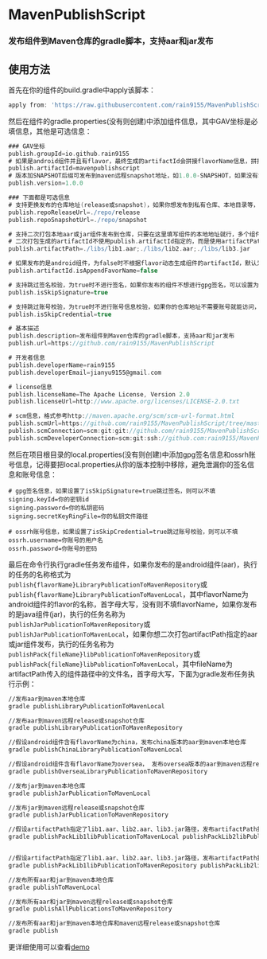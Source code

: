 # MavenPublishScript
### 发布组件到Maven仓库的gradle脚本，支持aar和jar发布

## 使用方法
首先在你的组件的build.gradle中apply该脚本：
```groovy
apply from: 'https://raw.githubusercontent.com/rain9155/MavenPublishScript/main/script/publication.gradle'
```
然后在组件的gradle.properties(没有则创建)中添加组件信息，其中GAV坐标是必填信息，其他是可选信息：
```groovy
### GAV坐标
publish.groupId=io.github.rain9155
# 如果是android组件并且有flavor，最终生成的artifactId会拼接flavorName信息，拼接规则为artifactId-{flavorName}，可以设置isAppendFavorName为false取消拼接
publish.artifactId=mavenpublishscript
# 版本加SNAPSHOT后缀可发布到maven远程snapshot地址，如1.0.0-SNAPSHOT，如果没有SNAPSHOT后缀则默认发布到maven远程release地址
publish.version=1.0.0

### 下面都是可选信息
# 支持更换发布的仓库地址(release或snapshot)，如果你想发布到私有仓库、本地目录等，可以在这里设置，默认发布到Sonatype OSSRH
publish.repoReleaseUrl=./repo/release
publish.repoSnapshotUrl=./repo/snapshot

# 支持二次打包本地aar或jar组件发布到仓库，只要在这里填写组件的本地地址就行，多个组件地址用英文分号;隔开，发布时使用对应的任务
# 二次打包生成的artifactId不使用publish.artifactId指定的，而是使用artifactPath传入的文件名，如这里为lib1、lib2、lib3
publish.artifactPath=./libs/lib1.aar;./libs/lib2.aar;./libs/lib3.jar

# 如果发布的是android组件，为false时不根据flavor动态生成组件的artifactId，默认为true，生成的规则为artifactId-{flavorName}
publish.artifactId.isAppendFavorName=false

# 支持跳过签名校验，为true时不进行签名，如果你发布的组件不想进行gpg签名，可以设置为true，默认为false
publish.isSkipSignature=true

# 支持跳过账号校验，为true时不进行账号信息校验，如果你的仓库地址不需要账号就能访问，可以设置为true，默认为false
publish.isSkipCredential=true

# 基本描述
publish.description=发布组件到Maven仓库的gradle脚本，支持aar和jar发布
publish.url=https://github.com/rain9155/MavenPublishScript

# 开发者信息
publish.developerName=rain9155
publish.developerEmail=jianyu9155@gmail.com

# license信息
publish.licenseName=The Apache License, Version 2.0
publish.licenseUrl=http://www.apache.org/licenses/LICENSE-2.0.txt

# scm信息，格式参考http://maven.apache.org/scm/scm-url-format.html
publish.scmUrl=https://github.com/rain9155/MavenPublishScript/tree/master
publish.scmConnection=scm:git:git://github.com/rain9155/MavenPublishScript.git
publish.scmDeveloperConnection=scm:git:ssh://github.com:rain9155/MavenPublishScript.git
```
然后在项目根目录的local.properties(没有则创建)中添加gpg签名信息和ossrh账号信息，记得要把local.properties从你的版本控制中移除，避免泄漏你的签名信息和账号信息：
```
# gpg签名信息，如果设置了isSkipSignature=true跳过签名，则可以不填
signing.keyId=你的密钥id
signing.password=你的私钥密码
signing.secretKeyRingFile=你的私钥文件路径

# ossrh账号信息，如果设置了isSkipCredential=true跳过账号校验，则可以不填
ossrh.username=你账号的用户名
ossrh.password=你账号的密码
```
最后在命令行执行gradle任务发布组件，如果你发布的是android组件(aar)，执行的任务的名称格式为`publish{flavorName}LibraryPublicationToMavenRepository`或`publish{flavorName}LibraryPublicationToMavenLocal`，其中flavorName为android组件的flavor的名称，首字母大写，没有则不填flavorName，如果你发布的是java组件(jar)，执行的任务名称为`publishJarPublicationToMavenRepository`或`publishJarPublicationToMavenLocal`，如果你想二次打包artifactPath指定的aar或jar组件发布，执行的任务名称为`publishPack{fileName}libPublicationToMavenRepository`或`publishPack{fileName}libPublicationToMavenLocal`，其中fileName为artifactPath传入的组件路径中的文件名，首字母大写，下面为gradle发布任务执行示例：
```bash
//发布aar到maven本地仓库
gradle publishLibraryPublicationToMavenLocal

//发布aar到maven远程release或snapshot仓库
gradle publishLibraryPublicationToMavenRepository

//假设android组件含有flavorName为china，发布china版本的aar到maven本地仓库
gradle publishChinaLibraryPublicationToMavenLocal

//假设android组件含有flavorName为oversea， 发布oversea版本的aar到maven远程release或snapshot仓库
gradle publishOverseaLibraryPublicationToMavenRepository

//发布jar到maven本地仓库
gradle publishJarPublicationToMavenLocal

//发布jar到maven远程release或snapshot仓库
gradle publishJarPublicationToMavenRepository

//假设artifactPath指定了lib1.aar、lib2.aar、lib3.jar路径，发布artifactPath指定的aar或到maven本地仓库
gradle publishPackLib1libPublicationToMavenLocal publishPackLib2libPublicationToMavenLocal publishPackLib3libPublicationToMavenLocal


//假设artifactPath指定了lib1.aar、lib2.aar、lib3.jar路径，发布artifactPath指定的aar或jar到maven远程release或snapshot仓库
gradle publishPackLib1libPublicationToMavenRepository publishPackLib2libPublicationToMavenRepository publishPackLib3libPublicationToMavenRepository

//发布所有aar和jar到maven本地仓库
gradle publishToMavenLocal

//发布所有aar和jar到maven远程release或snapshot仓库
gradle publishAllPublicationsToMavenRepository

//发布所有aar和jar到maven本地仓库和maven远程release或snapshot仓库
gradle publish
```
更详细使用可以查看[demo](https://github.com/rain9155/MavenPublishScript/tree/main/demo)

